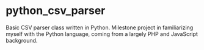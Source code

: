 # python_csv_parser
Basic CSV parser class written in Python. Milestone project in familiarizing myself with the Python language, coming from a largely PHP and JavaScript background.
